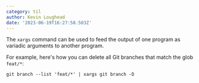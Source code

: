 ```yaml
---
category: til
author: Kevin Loughead
date: '2023-06-19T16:27:58.503Z'
---
```


The `xargs` command can be used to feed the output of one program as variadic arguments to another program.

For example, here's how you can delete all Git branches that match the glob `feat/*`:

```plain
git branch --list 'feat/*' | xargs git branch -D
```
